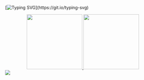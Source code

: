 [![Typing SVG](https://readme-typing-svg.herokuapp.com?font=Chakra+Petch&size=25&pause=1000&width=435&lines=Hello%2C+my+name+is+Jo%C3%A3o;I'm+20+years+old;I'm+from+MA%2C+Brazil;I+currently+study+system+developments;Be+welcome!)](https://git.io/typing-svg)


<div align="center">
<a href="https://github.com/Beatrizaquino">
  <img height="180em" src="https://github-readme-stats.vercel.app/api?username=joaogeneral&show_icons=true&theme=cobalt&include_all_commits=true&count_private=true"/>
  <img height="180em" src="https://github-readme-stats.vercel.app/api/top-langs/?username=joaogeneral&layout=compact&langs_count=7&theme=cobalt"/>
</div>


<div>
  <a href="https://www.linkedin.com/in/jo%C3%A3o-victor-28a158233/" target="_blank"><img src="https://img.shields.io/badge/-LinkedIn-%230077B5?style=for-the-badge&logo=linkedin&logoColor=white" target="_blank"></a> 
  
 </div>

